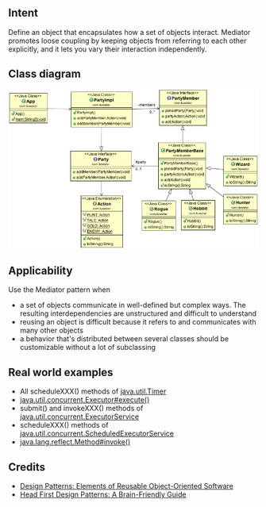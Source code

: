 
## Intent
Define an object that encapsulates how a set of objects interact.
Mediator promotes loose coupling by keeping objects from referring to each
other explicitly, and it lets you vary their interaction independently.

## Class diagram
![alt text](./etc/mediator_1.png "Mediator")

## Applicability
Use the Mediator pattern when

* a set of objects communicate in well-defined but complex ways. The resulting interdependencies are unstructured and difficult to understand
* reusing an object is difficult because it refers to and communicates with many other objects
* a behavior that's distributed between several classes should be customizable without a lot of subclassing

## Real world examples

* All scheduleXXX() methods of [java.util.Timer](http://docs.oracle.com/javase/8/docs/api/java/util/Timer.html)
* [java.util.concurrent.Executor#execute()](http://docs.oracle.com/javase/8/docs/api/java/util/concurrent/Executor.html#execute-java.lang.Runnable-)
* submit() and invokeXXX() methods of [java.util.concurrent.ExecutorService](http://docs.oracle.com/javase/8/docs/api/java/util/concurrent/ExecutorService.html)
* scheduleXXX() methods of [java.util.concurrent.ScheduledExecutorService](http://docs.oracle.com/javase/8/docs/api/java/util/concurrent/ScheduledExecutorService.html)
* [java.lang.reflect.Method#invoke()](http://docs.oracle.com/javase/8/docs/api/java/lang/reflect/Method.html#invoke-java.lang.Object-java.lang.Object...-)

## Credits

* [Design Patterns: Elements of Reusable Object-Oriented Software](https://www.amazon.com/gp/product/0201633612/ref=as_li_tl?ie=UTF8&camp=1789&creative=9325&creativeASIN=0201633612&linkCode=as2&tag=javadesignpat-20&linkId=675d49790ce11db99d90bde47f1aeb59)
* [Head First Design Patterns: A Brain-Friendly Guide](https://www.amazon.com/gp/product/0596007124/ref=as_li_tl?ie=UTF8&camp=1789&creative=9325&creativeASIN=0596007124&linkCode=as2&tag=javadesignpat-20&linkId=6b8b6eea86021af6c8e3cd3fc382cb5b)
